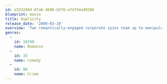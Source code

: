 ```yaml
---
id: e3332844-8fa6-4686-b376-e7d744a40286
blueprint: movie
title: Duplicity
release_date: '2009-03-19'
overview: 'Two romantically-engaged corporate spies team up to manipulate a corporate race to corner the market on a medical innovation that will reap huge profits and enable them to lead an extravagant lifestyle together.'
genres:
  -
    id: 10749
    name: Romance
  -
    id: 35
    name: Comedy
  -
    id: 80
    name: Crime
---
```

